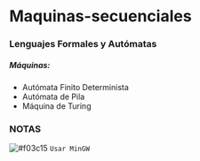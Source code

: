 # Maquinas-secuenciales
### Lenguajes Formales y Autómatas

##### Máquinas:
<ul>
<li> Autómata Finito Determinista </li>
<li> Autómata de Pila </li>
<li> Máquina de Turing </li>
</ul>



### NOTAS
![#f03c15](https://placehold.it/15/f03c15/000000?text=+) `Usar MinGW`

